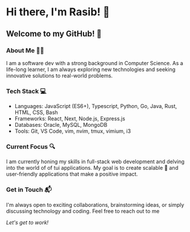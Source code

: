 # Hi there, I'm Rasib! 👋
## Welcome to my GitHub! 🌟

### About Me 🧑‍💻
I am a software dev with a strong background in Computer Science. As a life-long learner, I am always exploring new technologies and seeking innovative solutions to real-world problems.

### Tech Stack 💻
- Languages: JavaScript (ES6+), Typescript, Python, Go, Java, Rust, HTML, CSS, Bash
- Frameworks: React, Next, Node.js, Express.js
- Databases: Oracle, MySQL, MongoDB
- Tools: Git, VS Code, vim, nvim, tmux, vimium, i3

### Current Focus 🔍
I am currently honing my skills in full-stack web development and delving into the world of of tui applications. My goal is to create scalable 🦀 and user-friendly applications that make a positive impact.

### Get in Touch 📬
I'm always open to exciting collaborations, brainstorming ideas, or simply discussing technology and coding. Feel free to reach out to me 

_Let's get to work!_
<!--**Rasib0/Rasib0** is a ✨ _special_ ✨ repository because its `README.md` (this file) appears on your GitHub profile.
Here are some ideas to get you started:

- 🔭 I’m currently working on ...
- 🌱 I’m currently learning ...
- 👯 I’m looking to collaborate on ...
- 🤔 I’m looking for help with ...
- 💬 Ask me about ...
- 📫 How to reach me: ...
- 😄 Pronouns: ...
- ⚡ Fun fact: ...
-->

<!--
###

<h3 align="left">About me</h2>

-->
